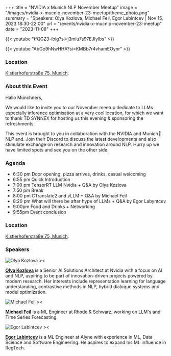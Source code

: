 +++
title = "NVIDIA x Munich NLP November Meetup"
image = "/images/nvidia-x-mucnlp-november-23-meetup/theme_photo.png"
summary = "Speakers: Olya Kozlova, Michael Feil, Egor Labintcev | Nov 15, 2023 18:30-22:00"
url = "/events/nvidia-x-mucnlp-november-23-meetup"
date = "2023-11-08"
+++


{{< youtube "tfQGZ3-ibig?si=j3mlu7s97EJIylbs" >}}

{{< youtube "AbGo9hNwHHA?si=KMBb7r4vhamEOynr" >}}

### Location

[Kistlerhoferstraße 75, Munich](https://www.google.com/maps/search/?api=1&query=48.094833%2C%2011.524512).


### About this Event

Hallo Münchners,

We would like to invite you to our November meetup dedicate to LLMs especially inference optimisation at a very cool location, for which we want to thank TD SYNNEX for hosting us this evening & sponsoring the refreshments.

This event is brought to you in collaboration with the NVIDIA and Munich🥨NLP and. Join their Discord to discuss the latest developments and also stimulate exchange on research and innovation around NLP.
Hurry up we have limited spots and see you on the other side.


### Agenda

- 6:30 pm Door opening, pizza arrives, drinks, casual welcoming
- 6:55 pm Quick Introduction
- 7:00 pm TensorRT LLM Nvidia + Q&A by Olya Kozlova
- 7:50 pm Break
- 8:00 pm CTranslate2 and vLLM + Q&A by Michael Feil
- 8:20 pm What will there be after hype of LLMs + Q&A by Egor Labyntcev
- 9:00pm Food and Drinks + Networking
- 9:55pm Event conclusion


### Location

[Kistlerhoferstraße 75, Munich](https://www.google.com/maps/search/?api=1&query=48.094833%2C%2011.524512).

### Speakers

![Olya Kozlova ><](https://media.licdn.com/dms/image/D4E03AQFx6fygex45Lw/profile-displayphoto-shrink_800_800/0/1665055684934?e=1703721600&v=beta&t=2BM8933iAVkD4OTxJhNbyFYjnNOsrFFeZsrg_iJixys)

[**Olya Kozlova**](https://www.linkedin.com/in/olya-kozlova/)
is a Senior AI Solutions Architect at Nvidia with a focus on AI and NLP, aspiring to be part of innovation-driven projects powered by modern research. Her interests include representation learning for language understanding, contrastive methods in NLP, hybrid dialogue systems and model optimization.

![Michael Feil ><](https://media.licdn.com/dms/image/C4E03AQHB3XR42nAiug/profile-displayphoto-shrink_800_800/0/1655298299718?e=1703721600&v=beta&t=HwKCq7SndAfFd_SAscynsf0eo0FOQLmwH6iMak8oovY)

[**Michael Feil**](https://www.linkedin.com/in/michael-feil/) is a ML Engineer at Rhode & Schwarz, working on LLM's and Time Series Forecasting.

![Egor Labintcev ><](https://media.licdn.com/dms/image/C4E03AQHiNbvf77ovHA/profile-displayphoto-shrink_800_800/0/1634482588375?e=1703721600&v=beta&t=AVML8n9koNoR9rUljXAwPV2cFFcgOiccgpQR3o4AD3U)

[**Egor Labintcev**](https://www.linkedin.com/in/egorlabintcev/) is a ML Engineer at Alyne with experience in ML, Data Science and Software Engineering. He aspires to expand his ML influence in RegTech.

